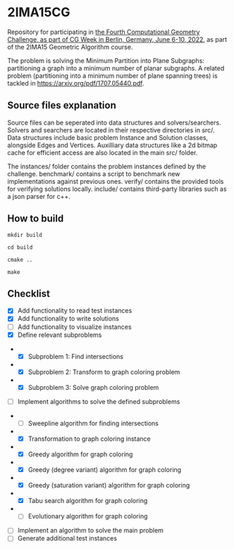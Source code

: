 # 2IMA15CG

Repository for participating in [the Fourth Computational Geometry Challenge, as part of CG Week in 
Berlin, Germany, June 6-10, 2022](https://cgshop.ibr.cs.tu-bs.de/competition/cg-shop-2022/), as part 
of the 2IMA15 Geometric Algorithm course.

The problem is solving the Minimum Partition into Plane Subgraphs: partitioning a graph into a minimum number of planar subgraphs. A related problem (partitioning into a minimum number of plane spanning trees) is tackled in https://arxiv.org/pdf/1707.05440.pdf.

## Source files explanation

Source files can be seperated into data structures and solvers/searchers. Solvers and searchers are located in their respective directories in src/. Data structures include basic problem Instance and Solution classes, alongside Edges and Vertices. Auxilliary data structures like a 2d bitmap cache for efficient access are also located in the main src/ folder.

The instances/ folder contains the problem instances defined by the challenge. benchmark/ contains a script to benchmark new implementations against previous ones. verify/ contains the provided tools for verifying solutions locally. include/ contains third-party libraries such as a json parser for c++.

## How to build

`mkdir build`

`cd build`

`cmake ..`

`make`


## Checklist

- [x] Add functionality to read test instances
- [x] Add functionality to write solutions
- [ ] Add functionality to visualize instances
- [x] Define relevant subproblems
- - [x] Subproblem 1: Find intersections
- - [x] Subproblem 2: Transform to graph coloring problem
- - [x] Subproblem 3: Solve graph coloring problem
- [ ] Implement algorithms to solve the defined subproblems 
- - [ ] Sweepline algorithm for finding intersections
- - [x] Transformation to graph coloring instance
- - [x] Greedy algorithm for graph coloring
- - [x] Greedy (degree variant) algorithm for graph coloring
- - [x] Greedy (saturation variant) algorithm for graph coloring
- - [x] Tabu search algorithm for graph coloring
- - [ ] Evolutionary algorithm for graph coloring
- [ ] Implement an algorithm to solve the main problem
- [ ] Generate additional test instances
